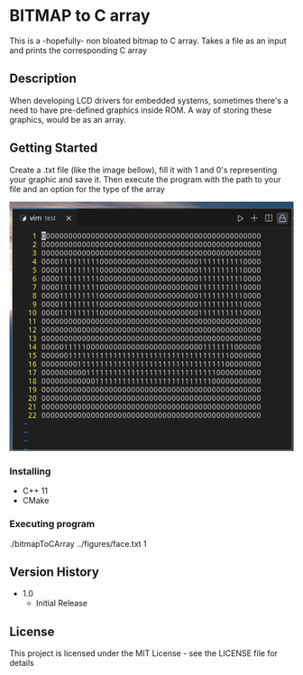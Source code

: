 # BITMAP to C array

This is a -hopefully- non bloated bitmap to C array. Takes a file as an input and prints the corresponding C array

## Description

When developing LCD drivers for embedded systems, sometimes there's a need to have pre-defined graphics inside ROM. A way of storing these graphics, would be as an array.   

## Getting Started

Create a .txt file (like the image bellow), fill it with 1 and 0's representing your graphic and save it. Then execute the program with the path to your file and an option for the type of the array

![file image](filePicture.png)

### Installing

* C++ 11
* CMake

### Executing program

./bitmapToCArray ../figures/face.txt 1

## Version History

* 1.0
    * Initial Release

## License

This project is licensed under the MIT License - see the LICENSE file for details
